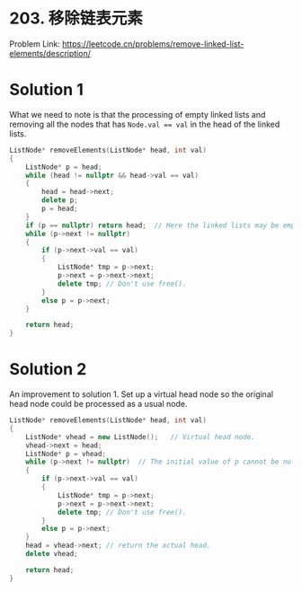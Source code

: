# 203. 移除链表元素
Problem Link: https://leetcode.cn/problems/remove-linked-list-elements/description/

# Solution 1

What we need to note is that the processing of empty linked lists and removing all the nodes that has `Node.val == val` in the head of the linked lists.
```cpp
ListNode* removeElements(ListNode* head, int val)
{
    ListNode* p = head;
    while (head != nullptr && head->val == val)
    {
        head = head->next;
        delete p;
        p = head;
    }
	if (p == nullptr) return head;	// Here the linked lists may be empty so head may be nullptr.
    while (p->next != nullptr)
    {
        if (p->next->val == val)
        {
            ListNode* tmp = p->next;
            p->next = p->next->next;
            delete tmp; // Don't use free().
        }
        else p = p->next;
    }

    return head;
}
```

# Solution 2

An improvement to solution 1.  Set up a virtual head node so the original head node could be processed as a usual node.
```cpp
ListNode* removeElements(ListNode* head, int val)
{
    ListNode* vhead = new ListNode();	// Virtual head node.
    vhead->next = head;
    ListNode* p = vhead;
    while (p->next != nullptr)	// The initial value of p cannot be nullptr, so no judgment is required.
    {
        if (p->next->val == val)
        {
            ListNode* tmp = p->next;
            p->next = p->next->next;
            delete tmp; // Don't use free().
        }
        else p = p->next;
    }
    head = vhead->next;	// return the actual head.
    delete vhead;

    return head;
}
```
